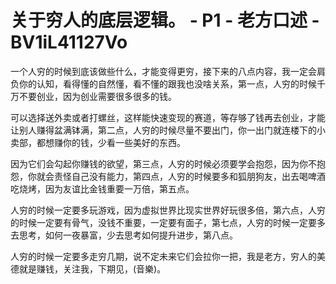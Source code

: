# 关于穷人的底层逻辑。 - P1 - 老方口述 - BV1iL41127Vo

一个人穷的时候到底该做些什么，才能变得更穷，接下来的八点内容，我一定会肩负你的认知，看得懂的自然懂，看不懂的跟我也没啥关系，第一点，人穷的时候千万不要创业，因为创业需要很多很多的钱。

可以选择送外卖或者打螺丝，这样能快速变现的赛道，等存够了钱再去创业，才能让别人赚得盆满钵满，第二点，人穷的时候尽量不要出门，你一出门就连楼下的小卖部，都想赚你的钱，少看一些美好的东西。

因为它们会勾起你赚钱的欲望，第三点，人穷的时候必须要学会抱怨，因为你不抱怨，你就会责怪自己没有能力，第四点，人穷的时候要多和狐朋狗友，出去喝啤酒吃烧烤，因为友谊比金钱重要一万倍，第五点。

人穷的时候一定要多玩游戏，因为虚拟世界比现实世界好玩很多倍，第六点，人穷的时候一定要有骨气，没钱不重要，一定要有面子，第七点，人穷的时候一定要多去思考，如何一夜暴富，少去思考如何提升进步，第八点。

人穷的时候一定要多走穷几期，说不定未来它们会拉你一把，我是老方，穷人的美德就是赚钱，关注我，下期见，(音樂)。

